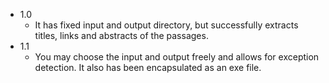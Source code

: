 - 1.0
  - It has fixed input and output directory, but successfully extracts titles, links and abstracts of the passages.
- 1.1
  - You may choose the input and output freely and allows for exception detection. It also has been encapsulated as an exe file.
